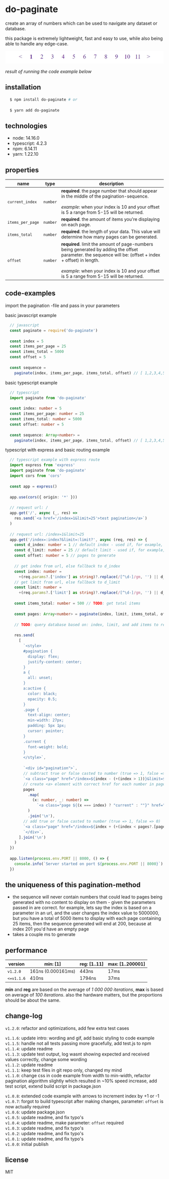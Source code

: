 # do-paginate
create an array of numbers which can be used to navigate any dataset or database.

this package is extremely lightweight, fast and easy to use, while also being able to handle any edge-case.

![gif demonstrating example with express](https://github.com/kaspardohrin/do-paginate/blob/master/resources/pagination.gif?raw=true)

*result of running the code example below*

## installation
```bash
  $ npm install do-paginate # or

  $ yarn add do-paginate
```


## technologies
* node: 14.16.0
* typescript: 4.2.3
* npm: 6.14.11
* yarn: 1.22.10


## properties
| name | type | description |
|---|---|---|
| `current_index` | `number` | **required**. the page number that should appear in the middle of the pagination-sequence.<br><br>*example*: when your index is 10 and your offset is 5 a range from 5-15 will be returned. |
| `items_per_page` | `number` | **required**. the amount of items you're displaying on each page. |
| `items_total` | `number` | **required**. the length of your data. This value will determine how many pages can be generated.  |
| `offset` | `number` | **required**. limit the amount of page-numbers being generated by adding the offset parameter. the sequence will be: (offset + index + offset) in length.<br><br>*example*: when your index is 10 and your offset is 5 a range from 5-15 will be returned. |


## code-examples
import the pagination -file and pass in your parameters

basic javascript example
```javascript
  // javascript
  const paginate = require('do-paginate')

  const index = 5
  const items_per_page = 25
  const items_total = 5000
  const offset = 5

  const sequence =
    paginate(index, items_per_page, items_total, offset) // [ 1,2,3,4,5,6,7,8,9,10,11 ]
```

basic typescript example
```typescript
  // typescript
  import paginate from 'do-paginate'

  const index: number = 5
  const items_per_page: number = 25
  const items_total: number = 5000
  const offset: number = 5

  const sequence: Array<number> =
    paginate(index, items_per_page, items_total, offset) // [ 1,2,3,4,5,6,7,8,9,10,11 ]
```

typescript with express and basic routing example
```typescript
  // typescript example with express route
  import express from 'express'
  import paginate from 'do-paginate'
  import cors from 'cors'

  const app = express()

  app.use(cors({ origin: '*' }))

  // request url: /
  app.get('/', async (_, res) =>
    res.send(`<a href='/index=1&limit=25'>test pagination</a>`)
  )

  // request url: /index=1&limit=25
  app.get('/index=:index?&limit=:limit?', async (req, res) => {
    const d_index: number = 1 // default index - used if, for example, none is passed in
    const d_limit: number = 25 // default limit - used if, for example, none is passed in
    const offset: number = 5 // pages to generate

    // get index from url, else fallback to d_index
    const index: number =
      +(req.params?.['index'] as string)?.replace(/[^\d-]/gm, '') || d_index
    // get limit from url, else fallback to d_limit
    const limit: number =
      +(req.params?.['limit'] as string)?.replace(/[^\d-]/gm, '') || d_limit

    const items_total: number = 500 // TODO: get total items

    const pages: Array<number> = paginate(index, limit, items_total, offset)

    // TODO: query database based on: index, limit, and add items to response

    res.send(
      [
        `<style>
        #pagination {
          display: flex;
          justify-content: center;
        }
        a {
          all: unset;
        }
        a:active {
          color: black;
          opacity: 0.5;
        }
        .page {
          text-align: center;
          min-width: 27px;
          padding: 5px 1px;
          cursor: pointer;
        }
        .current {
          font-weight: bold;
        }
        </style>`,

        `<div id="pagination">`,
        // subtract true or false casted to number (true => 1, false => 0)
        `<a class="page" href="/index=${index - (+(index > 1))}&limit=${limit}"> < </a>`,
        // create <a> element with correct href for each number in pages
        pages
          .map(
            (x: number, _: number) =>
              `<a class="page ${(x === index) ? "current" : ""}" href="/index=${x}&limit=${limit}">${x}</a>`
          )
          .join('\n'),
        // add true or false casted to number (true => 1, false => 0)
        `<a class="page" href="/index=${index + (+(index < pages?.[pages.length - 1]))}&limit=${limit}"> > </a>`,
        `</div>`,
      ].join('\n')
    )
  })

  app.listen(process.env.PORT || 8000, () => {
    console.info(`Server started on port ${process.env.PORT || 8000}`)
  })
```


## the uniqueness of this pagination-method
  - the sequence will never contain numbers that could lead to pages being generated with no content to display on them - given the parameters passed in are correct. for example, lets say the index is based on a parameter in an url, and the user changes the index value to 5000000, but you have a total of 5000 items to display with each page containing 25 items, then the sequence generated will end at 200, because at index 201 you'd have an empty page
  - takes a couple ms to generate


## performance
| version | min: [1] | reg: [1..11] | max: [1..200001] |
|---|---|---|---|
| `v1.2.0` | 161ns (0.000161ms) | 443ns | 17ms |
| `<=v1.1.6` | 410ns | 1794ns | 37ms |

**min** and **reg** are based on the average of *1 000 000 iterations*, **max** is based on average of *100 iterations*.
also the hardware matters, but the proportions should be about the same.


## change-log
`v1.2.0`: refactor and optimizations, add few extra test cases

`v1.1.6`: update intro: wording and gif, add basic styling to code example<br>
`v1.1.5`: handle not all tests passing more gracefully, add test.js to npm<br>
`v1.1.4`: update readme<br>
`v1.1.3`: update test output, log wasnt showing expected and received values correctly, change some wording<br>
`v1.1.2`: update readme<br>
`v1.1.1`: keep test files in git repo only, changed my mind<br>
`v1.1.0`: change css in code example from width to min-width, refactor pagination algorithm slightly which resulted in ~10% speed increase, add test script, extend build script in package.json<br>

`v1.0.8`: extended code example with arrows to increment index by +1 or -1<br>
`v1.0.7`: forgot to build typescript after making changes, parameter: `offset` is now actually required<br>
`v1.0.6`: update package.json<br>
`v1.0.5`: update readme, and fix typo's<br>
`v1.0.4`: update readme, make parameter: `offset` required<br>
`v1.0.3`: update readme, and fix typo's<br>
`v1.0.2`: update readme, and fix typo's<br>
`v1.0.1`: update readme, and fix typo's<br>
`v1.0.0`: initial publish<br>


## license
MIT
